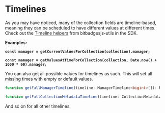 # Timelines

As you may have noticed, many of the collection fields are timeline-based, meaning they can be scheduled to have different values at different times. Check out the [Timeline helpers](https://bitbadges.github.io/bitbadgesjs/packages/utils/docs/functions/getCurrentValuesForCollection.html) from bitbadgesjs-utils in the SDK.

**Examples:**

<pre class="language-typescript"><code class="lang-typescript"><strong>const manager = getCurrentValuesForCollection(collection).manager;
</strong></code></pre>

<pre class="language-typescript"><code class="lang-typescript"><strong>const manager = getValuesAtTimeForCollection(collection, Date.now() + 1000 * 60).manager;
</strong></code></pre>



You can also get all possible values for timelines as such. This will set all missing times with empty or default values.

```typescript
function getFullManagerTimeline(timeline: ManagerTimeline<bigint>[]): ManagerTimeline<bigint>[]
```

```typescript
function getFullCollectionMetadataTimeline(timeline: CollectionMetadataTimeline<bigint>[]): CollectionMetadataTimeline<bigint>[]
```

And so on for all other timelines.
